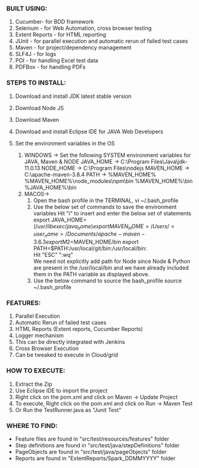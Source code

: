 ### BUILT USING:
1. Cucumber- for BDD framework
2. Selenium - for Web Automation, cross browser testing
3. Extent Reports - for HTML reporting
4. JUnit - for parallel execution and automatic rerun of failed test cases
5. Maven - for project/dependency management
6. SLF4J - for logs
7. POI - for handling Excel test data
8. PDFBox - for handling PDFs

### STEPS TO INSTALL:
1. Download and install JDK latest stable version
2. Download Node JS 
3. Download Maven
4. Download and install Eclipse IDE for JAVA Web Developers
5. Set the environment variables in the OS

  	1. WINDOWS -> Set the following SYSTEM environment variables for JAVA, Maven & NODE	
  		JAVA_HOME -> 	C:\Program Files\Java\jdk-11.0.13
  		NODE_HOME -> 	C:\Program Files\nodejs
  		MAVEN_HOME -> 	C:\apache-maven-3.8.4
  		PATH -> 
  		%MAVEN_HOME%
  		%MAVEN_HOME%\node_modules\npm\bin
  		%MAVEN_HOME%\bin
  		%JAVA_HOME%\bin		
  	2. MACOS->
  		1. Open the bash profile in the TERMINAL,
  			vi ~/.bash_profile
  		2. Use the below set of commands to save the environment variables
  			Hit "i" to insert and enter the below set of statements			
  			export JAVA_HOME=$(/usr/libexec/java_home)
  			export MAVEN_HOME=/Users/<user_name>/Documents/apache-maven-3.6.3
  			export M2=$MAVEN_HOME/bin
  			export PATH=$PATH:/usr/local/git/bin:/usr/local/bin:			
  			Hit "ESC" ":wq"			
  			We need not explicitly add path for Node since Node & Python are present in the /usr/local/bin and we have already included them in the PATH variable as displayed above.
  		3. Use the below command to source the bash_profile
  			source ~/.bash_profile

### FEATURES:
1. Parallel Execution
2. Automatic Rerun of failed test cases
3. HTML Reports (Extent reports, Cucumber Reports)
4. Logger mechanism
5. This can be directly integrated with Jenkins
6. Cross Browser Execution
7. Can be tweaked to execute in Cloud/grid

### HOW TO EXECUTE:
1. Extract the Zip
2. Use Eclipse IDE to import the project
3. Right click on the pom.xml and click on Maven -> Update Project
4. To execute, Right click on the pom.xml and click on Run -> Maven Test
5. Or Run the TestRunner.java as "Junit Test"

### WHERE TO FIND:
* Feature files are found in "src/test/resources/features" folder
* Step definitions are found in "src/test/java/stepDefinitions" folder
* PageObjects are found in "src/test/java/pageObjects" folder
* Reports are found in "ExtentReports/Spark_DDMMYYYY" folder
